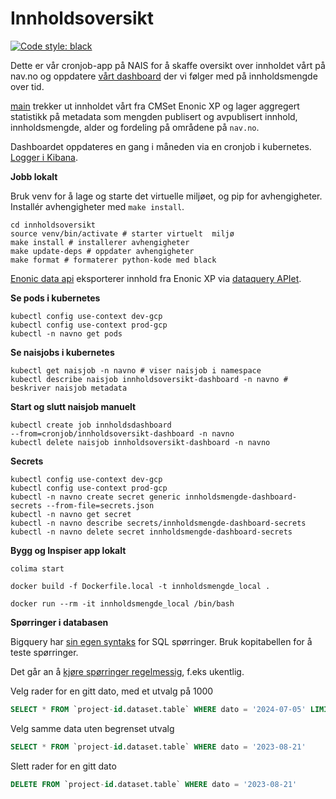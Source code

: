 # Innholdsoversikt

[![Code style: 
black](https://img.shields.io/badge/code%20style-black-000000.svg)](https://github.com/psf/black)

Dette er vår cronjob-app på NAIS for å skaffe oversikt over innholdet vårt på nav.no og oppdatere [vårt 
dashboard](https://metabase.ansatt.nav.no/dashboard/11-innholdsoversikt-pa-nav-no) 
der vi følger med på innholdsmengde over tid.

[main](/src/innholdsoversikt/main.py) trekker ut innholdet vårt fra CMSet Enonic XP og lager 
aggregert statistikk på metadata som mengden publisert og avpublisert 
innhold, innholdsmengde, alder og fordeling på områdene på `nav.no`.

Dashboardet oppdateres en gang i måneden via en cronjob i kubernetes. 
[Logger i 
Kibana](https://logs.adeo.no/goto/6eac7c60-4a6a-11ed-8607-d590fd125f80).

**Jobb lokalt**

Bruk venv for å lage og starte det virtuelle miljøet, og pip for avhengigheter. Installér avhengigheter med `make install`.

```
cd innholdsoversikt
source venv/bin/activate # starter virtuelt  miljø
make install # installerer avhengigheter
make update-deps # oppdater avhengigheter
make format # formaterer python-kode med black
```

[Enonic data api](/src/innholdsoversikt/enonic_data_api.py) eksporterer innhold fra Enonic XP 
via [dataquery APIet](https://github.com/navikt/nav-enonicxp-dataquery).

**Se pods i kubernetes**

```
kubectl config use-context dev-gcp
kubectl config use-context prod-gcp
kubectl -n navno get pods
```

**Se naisjobs i kubernetes**

```
kubectl get naisjob -n navno # viser naisjob i namespace
kubectl describe naisjob innholdsoversikt-dashboard -n navno # beskriver naisjob metadata
```


**Start og slutt naisjob manuelt**

```
kubectl create job innholdsdashboard 
--from=cronjob/innholdsoversikt-dashboard -n navno
kubectl delete naisjob innholdsoversikt-dashboard -n navno
```

**Secrets**

```
kubectl config use-context dev-gcp
kubectl config use-context prod-gcp
kubectl -n navno create secret generic innholdsmengde-dashboard-secrets --from-file=secrets.json
kubectl -n navno get secret 
kubectl -n navno describe secrets/innholdsmengde-dashboard-secrets
kubectl -n navno delete secret innholdsmengde-dashboard-secrets
```

**Bygg og Inspiser app lokalt**

```
colima start

docker build -f Dockerfile.local -t innholdsmengde_local .

docker run --rm -it innholdsmengde_local /bin/bash
```

**Spørringer i databasen**

Bigquery har [sin egen syntaks](https://cloud.google.com/bigquery/docs/reference/standard-sql/dml-syntax) for SQL spørringer. Bruk kopitabellen for å teste spørringer.

Det går an å [kjøre spørringer regelmessig](https://cloud.google.com/bigquery/docs/scheduling-queries#setting_up_a_scheduled_query), f.eks ukentlig.

Velg rader for en gitt dato, med et utvalg på 1000

```SQL
SELECT * FROM `project-id.dataset.table` WHERE dato = '2024-07-05' LIMIT 1000
```

Velg samme data uten begrenset utvalg

```SQL
SELECT * FROM `project-id.dataset.table` WHERE dato = '2023-08-21'
```

Slett rader for en gitt dato

```SQL
DELETE FROM `project-id.dataset.table` WHERE dato = '2023-08-21'
```